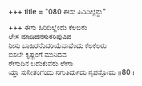 +++
title = "080 ಈಸು ಹಿರಿದಿಲ್ಲೆನ್ದು"

+++
ಈಸು ಹಿರಿದಿಲ್ಲೆಂದು ಕೆಲಬರು  
ಲೇಸ ಮಾಡಿದನಸುರರಿಪುವಿವ  
ನೀಸು ಬಾಹಿರನೆಂದರಿಯೆವಾವೆಂದು ಕೆಲಕೆಲರು  
ಐಸಲೇ ಕೃಷ್ಣಂಗೆ ಮುನಿದವ  
ರೇಸುದಿನ ಬದುಕುವರು ಲೇಸಾ  
ಯ್ತಾ ಸುನೀತಂಗೆಂದು ನಗುತಿರ್ದುದು ನೃಪಸ್ತೋಮ    ॥80॥